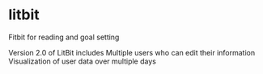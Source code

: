 # litbit
Fitbit for reading and goal setting

Version 2.0 of LitBit includes
Multiple users who can edit their information
Visualization of user data over multiple days


